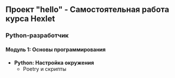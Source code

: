 <h2>Проект "hello" - Самостоятельная работа курса Hexlet</h2>

<h3>Python-разработчик</h3>

<h4>Модуль 1: Основы программирования</h4>

- **Python: Настройка окружения**
  - Poetry и скрипты